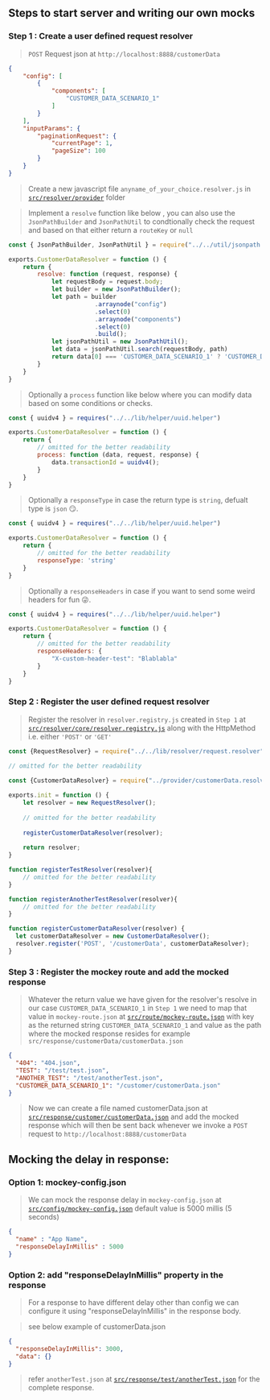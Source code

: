 ## Steps to start server and writing our own mocks

### Step 1 : Create a user defined request resolver

> `POST` Request json at `http://localhost:8888/customerData`
```json
{
    "config": [
        {
            "components": [
                "CUSTOMER_DATA_SCENARIO_1"
            ]
        }
    ],
    "inputParams": {
        "paginationRequest": {
            "currentPage": 1,
            "pageSize": 100
        }
    }
}
```

> Create a new javascript file `anyname_of_your_choice.resolver.js` in [`src/resolver/provider`](src/resolver/provider) folder 

> Implement a `resolve` function like below , you can also use the `JsonPathBuilder` and `JsonPathUtil` to condtionally check the request and based on that either return a `routeKey` or `null`

```javascript
const { JsonPathBuilder, JsonPathUtil } = require("../../util/jsonpath.util");

exports.CustomerDataResolver = function () {
    return {
        resolve: function (request, response) {
            let requestBody = request.body;
            let builder = new JsonPathBuilder();
            let path = builder
                        .arraynode("config")
                        .select(0)
                        .arraynode("components")
                        .select(0)
                        .build();
            let jsonPathUtil = new JsonPathUtil();
            let data = jsonPathUtil.search(requestBody, path)
            return data[0] === 'CUSTOMER_DATA_SCENARIO_1' ? 'CUSTOMER_DATA_SCENARIO_1' : null;
        }
    }
}
```

> Optionally a `process` function like below where you can modify data based on some conditions or checks.

```javascript
const { uuidv4 } = requires("../../lib/helper/uuid.helper")

exports.CustomerDataResolver = function () {
    return {
        // omitted for the better readability
        process: function (data, request, response) {
            data.transactionId = uuidv4();
        }
    }
}
```

> Optionally a `responseType` in case the return type is `string`, defualt type is `json` 😏.

```javascript
const { uuidv4 } = requires("../../lib/helper/uuid.helper")

exports.CustomerDataResolver = function () {
    return {
        // omitted for the better readability
        responseType: 'string'
    }
}
```

> Optionally a `responseHeaders` in case if you want to send some weird headers for fun 😜.

```javascript
const { uuidv4 } = requires("../../lib/helper/uuid.helper")

exports.CustomerDataResolver = function () {
    return {
        // omitted for the better readability
        responseHeaders: {
            "X-custom-header-test": "Blablabla"
        }
    }
}
```

### Step 2 : Register the user defined request resolver

> Register the resolver in `resolver.registry.js` created in `Step 1` at [`src/resolver/core/resolver.registry.js`](src/resolver/core/resolver.registry.js) along with the HttpMethod i.e. either `'POST'` or `'GET'`

```javascript
const {RequestResolver} = require("../../lib/resolver/request.resolver");

// omitted for the better readability
 
const {CustomerDataResolver} = require("../provider/customerData.resolver");

exports.init = function () {
    let resolver = new RequestResolver();
    
    // omitted for the better readability
    
    registerCustomerDataResolver(resolver);
    
    return resolver;
}

function registerTestResolver(resolver){
    // omitted for the better readability
}

function registerAnotherTestResolver(resolver){
    // omitted for the better readability
}

function registerCustomerDataResolver(resolver) {
  let customerDataResolver = new CustomerDataResolver();
  resolver.register('POST', '/customerData', customerDataResolver);
}

```

### Step 3 : Register the mockey route and add the mocked response

> Whatever the return value we have given for the resolver's resolve in our case `CUSTOMER_DATA_SCENARIO_1` in `Step 1` we need to map that value in `mockey-route.json` at [`src/route/mockey-route.json`](src/route/mockey-route.json) with key as the returned string `CUSTOMER_DATA_SCENARIO_1` and value as the path where the mocked response resides for example `src/response/customerData/customerData.json` 

```json
{
  "404": "404.json",
  "TEST": "/test/test.json",
  "ANOTHER_TEST": "/test/anotherTest.json",
  "CUSTOMER_DATA_SCENARIO_1": "/customer/customerData.json"
}

```

> Now we can create a file named customerData.json at [`src/response/customer/customerData.json`](src/response) and add the mocked response which will then be sent back whenever we invoke a `POST` request to `http://localhost:8888/customerData`



## Mocking the delay in response:

### Option 1:  mockey-config.json

> We can mock the response delay in `mockey-config.json` at [`src/config/mockey-config.json`](src/config/mockey-config.json) default value is 5000 millis (5 seconds)

```json
{
  "name" : "App Name",
  "responseDelayInMillis" : 5000
}
```
### Option 2:  add "responseDelayInMillis" property in the response

> For a response to have different delay other than config we can configure it using  "responseDelayInMillis" in the response body.

> see below example of customerData.json
```json 
{
  "responseDelayInMillis": 3000,
  "data": {}
}
```

> refer `anotherTest.json` at [`src/response/test/anotherTest.json`](src/response/test/anotherTest.json) for the complete response.